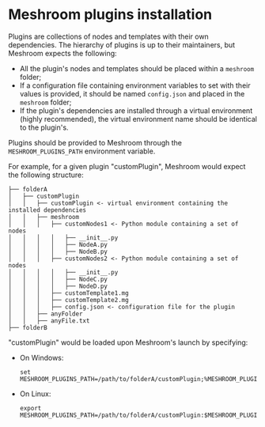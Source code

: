 # Meshroom plugins installation

Plugins are collections of nodes and templates with their own dependencies. The hierarchy of plugins is up to their
maintainers, but Meshroom expects the following:
- All the plugin's nodes and templates should be placed within a `meshroom` folder;
- If a configuration file containing environment variables to set with their values is provided, it should be named `config.json` and placed in the `meshroom` folder;
- If the plugin's dependencies are installed through a virtual environment (highly recommended), the virtual environment name should be identical to the plugin's.

Plugins should be provided to Meshroom through the `MESHROOM_PLUGINS_PATH` environment variable.

For example, for a given plugin "customPlugin", Meshroom would expect the following structure:
```
├── folderA
│   ├── customPlugin
│   │   ├── customPlugin <- virtual environment containing the installed dependencies
│   │   ├── meshroom
│   │   │   ├── customNodes1 <- Python module containing a set of nodes
│   │   │   │   ├── __init__.py
│   │   │   │   ├── NodeA.py
│   │   │   │   ├── NodeB.py
│   │   │   ├── customNodes2 <- Python module containing a set of nodes
│   │   │   │   ├── __init__.py
│   │   │   │   ├── NodeC.py
│   │   │   │   ├── NodeD.py
│   │   │   ├── customTemplate1.mg
│   │   │   ├── customTemplate2.mg
│   │   │   ├── config.json <- configuration file for the plugin
│   │   ├── anyFolder
│   │   ├── anyFile.txt
├── folderB
```

"customPlugin" would be loaded upon Meshroom's launch by specifying:
- On Windows:
  ```
  set MESHROOM_PLUGINS_PATH=/path/to/folderA/customPlugin;%MESHROOM_PLUGINS_PATH%
  ```
- On Linux:
  ```
  export MESHROOM_PLUGINS_PATH=/path/to/folderA/customPlugin:$MESHROOM_PLUGINS_PATH
  ```